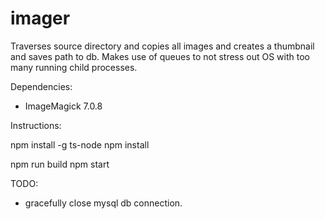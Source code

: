 # imager
Traverses source directory and copies all images and creates a thumbnail and saves path to db.
Makes use of queues to not stress out OS with too many running child processes.

Dependencies:
- ImageMagick 7.0.8

Instructions:

npm install -g ts-node
npm install

npm run build
npm start


TODO: 
- gracefully close mysql db connection.
